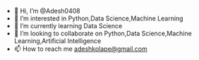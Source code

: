 - 👋 Hi, I’m @Adesh0408
- 👀 I’m interested in Python,Data Science,Machine Learning
- 🌱 I’m currently learning Data Science
- 💞️ I’m looking to collaborate on Python,Data Science,Machine Learning,Artificial Intelligence
- 📫 How to reach me adeshkolape@gmail.com

<!---
Adesh0408/Adesh0408 is a ✨ special ✨ repository because its `README.md` (this file) appears on your GitHub profile.
You can click the Preview link to take a look at your changes.
--->
